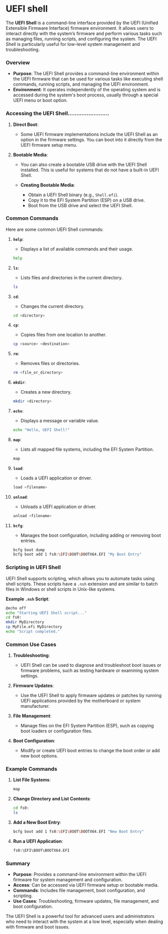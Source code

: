 # UEFI shell

The **UEFI Shell** is a command-line interface provided by the UEFI (Unified Extensible Firmware Interface) firmware environment. It allows users to interact directly with the system’s firmware and perform various tasks such as managing files, running scripts, and configuring the system. The UEFI Shell is particularly useful for low-level system management and troubleshooting.

### Overview

- **Purpose**: The UEFI Shell provides a command-line environment within the UEFI firmware that can be used for various tasks like executing shell commands, running scripts, and managing the UEFI environment.
- **Environment**: It operates independently of the operating system and is accessed during the system's boot process, usually through a special UEFI menu or boot option.

### Accessing the UEFI Shell........................

1. **Direct Boot**:
   - Some UEFI firmware implementations include the UEFI Shell as an option in the firmware settings. You can boot into it directly from the UEFI firmware setup menu.

2. **Bootable Media**:
   - You can also create a bootable USB drive with the UEFI Shell installed. This is useful for systems that do not have a built-in UEFI Shell.

   - **Creating Bootable Media**:
     - Obtain a UEFI Shell binary (e.g., `Shell.efi`).
     - Copy it to the EFI System Partition (ESP) on a USB drive.
     - Boot from the USB drive and select the UEFI Shell.

### Common Commands

Here are some common UEFI Shell commands:

1. **`help`**:
   - Displays a list of available commands and their usage.

   ```sh
   help
   ```

2. **`ls`**:
   - Lists files and directories in the current directory.

   ```sh
   ls
   ```

3. **`cd`**:
   - Changes the current directory.

   ```sh
   cd <directory>
   ```

4. **`cp`**:
   - Copies files from one location to another.

   ```sh
   cp <source> <destination>
   ```

5. **`rm`**:
   - Removes files or directories.

   ```sh
   rm <file_or_directory>
   ```

6. **`mkdir`**:
   - Creates a new directory.

   ```sh
   mkdir <directory>
   ```

7. **`echo`**:
   - Displays a message or variable value.

   ```sh
   echo "Hello, UEFI Shell!"
   ```

8. **`map`**:
   - Lists all mapped file systems, including the EFI System Partition.

   ```sh
   map
   ```

9. **`load`**:
   - Loads a UEFI application or driver.

   ```sh
   load <filename>
   ```

10. **`unload`**:
    - Unloads a UEFI application or driver.

    ```sh
    unload <filename>
    ```

11. **`bcfg`**:
    - Manages the boot configuration, including adding or removing boot entries.

    ```sh
    bcfg boot dump
    bcfg boot add 1 fs0:\EFI\BOOT\BOOTX64.EFI "My Boot Entry"
    ```

### Scripting in UEFI Shell

UEFI Shell supports scripting, which allows you to automate tasks using shell scripts. These scripts have a `.nsh` extension and are similar to batch files in Windows or shell scripts in Unix-like systems.

**Example `.nsh` Script**:

```sh
@echo off
echo "Starting UEFI Shell script..."
cd fs0:
mkdir MyDirectory
cp MyFile.efi MyDirectory
echo "Script completed."
```

### Common Use Cases

1. **Troubleshooting**:
   - UEFI Shell can be used to diagnose and troubleshoot boot issues or firmware problems, such as testing hardware or examining system settings.

2. **Firmware Updates**:
   - Use the UEFI Shell to apply firmware updates or patches by running UEFI applications provided by the motherboard or system manufacturer.

3. **File Management**:
   - Manage files on the EFI System Partition (ESP), such as copying boot loaders or configuration files.

4. **Boot Configuration**:
   - Modify or create UEFI boot entries to change the boot order or add new boot options.

### Example Commands

1. **List File Systems**:

   ```sh
   map
   ```

2. **Change Directory and List Contents**:

   ```sh
   cd fs0:
   ls
   ```

3. **Add a New Boot Entry**:

   ```sh
   bcfg boot add 1 fs0:\EFI\BOOT\BOOTX64.EFI "New Boot Entry"
   ```

4. **Run a UEFI Application**:

   ```sh
   fs0:\EFI\BOOT\BOOTX64.EFI
   ```

### Summary

- **Purpose**: Provides a command-line environment within the UEFI firmware for system management and configuration.
- **Access**: Can be accessed via UEFI firmware setup or bootable media.
- **Commands**: Includes file management, boot configuration, and scripting.
- **Use Cases**: Troubleshooting, firmware updates, file management, and boot configuration.

The UEFI Shell is a powerful tool for advanced users and administrators who need to interact with the system at a low level, especially when dealing with firmware and boot issues.
